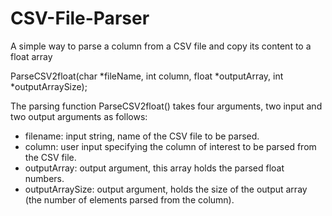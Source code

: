 # CSV-File-Parser
A simple way to parse a column from a CSV file and copy its content to a float array

ParseCSV2float(char *fileName, int column, float *outputArray, int *outputArraySize);

The parsing function ParseCSV2float() takes four arguments, two input and two output arguments as follows:
- filename: input string, name of the CSV file to be parsed.
- column: user input specifying the column of interest to be parsed from the CSV file.
- outputArray: output argument, this array holds the parsed float numbers.
- outputArraySize: output argument, holds the size of the output array (the number of elements parsed from the column).
